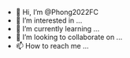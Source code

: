 - 👋 Hi, I’m @Phong2022FC
- 👀 I’m interested in ...
- 🌱 I’m currently learning ...
- 💞️ I’m looking to collaborate on ...
- 📫 How to reach me ...

<!---
Phong2022FC/Phong2022FC is a ✨ special ✨ repository because its `README.md` (this file) appears on your GitHub profile.
You can click the Preview link to take a look at your changes.
--->
